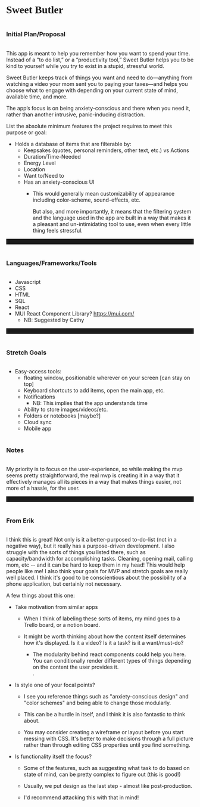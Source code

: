 <h1 style="font-family:georgia">Sweet Butler</h1>

<h3 style="padding:1em 0 1em 0">Initial Plan/Proposal</h3>

This app is meant to help you remember how you want to spend your time. Instead of a “to do list,” or a “productivity tool,” Sweet Butler helps you to be kind to yourself while you try to exist in a stupid, stressful world.

Sweet Butler keeps track of things you want and need to do—anything from watching a video your mom sent you to paying your taxes—and helps you choose what to engage with depending on your current state of mind, available time, and more.

The app’s focus is on being anxiety-conscious and there when you need it, rather than another intrusive, panic-inducing distraction.

List the absolute minimum features the project requires to meet this purpose or goal:

* Holds a database of items that are filterable by:
  * Keepsakes (quotes, personal reminders, other text, etc.) vs Actions
  * Duration/Time-Needed
  * Energy Level
  * Location
  * Want to/Need to
  * Has an anxiety-conscious UI
    * This would generally mean customizability of appearance including color-scheme, sound-effects, etc. 

        But also, and more importantly, it means that the filtering system and the language used in the app are built in a way that makes it a pleasant and un-intimidating tool to use, even when every little thing feels stressful.

<hr style="padding-top:1em">
<h3 style="padding:1em 0 1em 0">Languages/Frameworks/Tools</h3>

* Javascript
* CSS
* HTML
* SQL
* React
* MUI React Component Library? https://mui.com/
  * NB: Suggested by Cathy

<hr style="padding-top:1em">
<h3 style="padding:1em 0 1em 0">Stretch Goals</h3>

* Easy-access tools:
  * floating window, positionable wherever on your screen [can stay on top]
  * Keyboard shortcuts to add items, open the main app, etc.
  * Notifications
    * NB: This implies that the app understands time
  * Ability to store images/videos/etc.
  * Folders or notebooks [maybe?]
  * Cloud sync
  * Mobile app

<h3 style="padding:1em 0 1em 0">Notes</h3>

My priority is to focus on the user-experience, so while making the mvp seems pretty straightforward, the real mvp is creating it in a way that it effectively manages all its pieces in a way that makes things easier, not more of a hassle, for the user.

<hr style="padding-top:1em">

<h3 style="padding:1em 0 1em 0">From Erik</h3>

I think this is great! Not only is it a better-purposed to-do-list (not in a negative way), but it really has a purpose-driven development. I also struggle with the sorts of things you listed there, such as capacity/bandwidth for accomplishing tasks. Cleaning, opening mail, calling mom, etc -- and it can be hard to keep them in my head! This would help people like me! I also think your goals for MVP and stretch goals are really well placed. I think it's good to be conscientious about the possibility of a phone application, but certainly not necessary. 

A few things about this one: 

* Take motivation from similar apps
  * When I think of labeling these sorts of items, my mind goes to a Trello board, or a notion board.

  * It might be worth thinking about how the content itself determines how it's displayed. Is it a video? Is it a task? is it a want/must-do? 
    
    * The modularity behind react components could help you here. You can conditionally render different types of things depending on the content the user provides it.  
    .
* Is style one of your focal points?
  * I see you reference things such as "anxiety-conscious design" and "color schemes" and being able to change those modularly. 

  * This can be a hurdle in itself, and I think it is also fantastic to think about. 

  * You may consider creating a wireframe or layout before you start messing with CSS. It's better to make decisions through a full picture rather than through editing CSS properties until you find something. 

* Is functionality itself the focus? 
  * Some of the features, such as suggesting what task to do based on state of mind, can be pretty complex to figure out (this is good!)

  * Usually, we put design as the last step - almost like post-production. 

  * I'd recommend attacking this with that in mind! 

